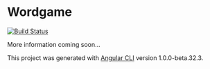 # Wordgame

[![Build Status](https://api.travis-ci.org/vcorr/wordgame.svg?branch=master)](https://travis-ci.org/vcorr/wordgame)

More information coming soon...

This project was generated with [Angular CLI](https://github.com/angular/angular-cli) version 1.0.0-beta.32.3.

